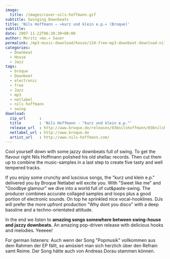 ```yaml
---
image:
  title: /images/cover-nils-hoffmann.gif
subtitle: Swinging Downbeats
title: 'Nils Hoffmann – »kurz und klein e.p.« (Broque)'
subtitle: 
date: 2007-11-22T06:38:30+00:00
author: Moritz »mo.« Sauer
permalink: /mp3-music-download/house/134-free-mp3-downbeat-download-nils-hoffmann-kurz-und-klein-ep-broque
categories:
  - Downbeat
  - House
  - Jazz
tags:
  - broque
  - Downbeat
  - electronic
  - free
  - Jazz
  - mp3
  - netlabel
  - nils hoffmann
  - swing
download:
  zip_url      : 
  title        : 'Nils Hoffmann - "kurz und klein e.p."'
  release_url  : http://www.broque.de/releases/036nilshoffmann/036nilshoffmann.htm
  netlabel_url : http://www.broque.de
  artist_url   : http://www.nils-hoffmann.com/
---
```

Cool yourself down with some jazzy downbeats full of swing. To get the flavour right Nils Hoffmann polished his old shellac records. Then cut them up to combine the music-samples in a last step to create five tasty and well tempered tracks.
<!--more-->

If you enjoy some crunchy and luscious songs, the "kurz und klein e.p." delivered you by Broque Netlabel will excite you. With "Sweet like me" and "Goodbye glamour" we dive into a world full of cut&paste-swing. The producer combines accurate collaged samples and loops plus a good portion of electronic sounds. On top he sprinkled nice vocal-hooklines. DJs will prefer the more upfront production "Why dont you disco" with a deep bassline and a techno-orientated attitude.

In the end we listen to **amazing songs somewhere between swing-house and jazzy downbeats.** An amazing pop-driven release with delicious hooks and melodies. Yeeeee!

For german listeners: Auch wenn der Song "Popmusik" vollkommen aus dem Rahmen der EP fällt, so amüsiert man sich herzlich über den Refrain samt Reime. Der Song hätte auch von Andreas Dorau stammen können.
